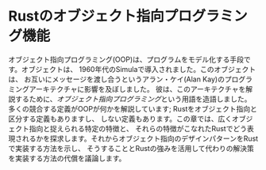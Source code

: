 <!-- # Object-Oriented Programming Features of Rust -->

# Rustのオブジェクト指向プログラミング機能

<!-- Object-oriented programming (OOP) is a way of modeling programs. Objects came -->
<!-- from Simula in the 1960s. Those objects influenced Alan Kay’s programming -->
<!-- architecture in which objects pass messages to each other. He coined the term -->
<!-- *object-oriented programming* in 1967 to describe this architecture. Many -->
<!-- competing definitions describe what OOP is; some definitions would classify -->
<!-- Rust as object oriented, but other definitions would not. In this chapter, -->
<!-- we'll explore certain characteristics that are commonly considered object -->
<!-- oriented and how those characteristics translate to idiomatic Rust. We’ll then -->
<!-- show you how to implement an object-oriented design pattern in Rust and discuss -->
<!-- the trade-offs of doing so versus implementing a solution using some of Rust’s -->
<!-- strengths instead. -->

オブジェクト指向プログラミング(OOP)は、プログラムをモデル化する手段です。オブジェクトは、
1960年代のSimulaで導入されました。このオブジェクトは、
お互いにメッセージを渡し合うというアラン・ケイ(Alan Kay)のプログラミングアーキテクチャに影響を及ぼしました。
彼は、このアーキテクチャを解説するために、*オブジェクト指向プログラミング*という用語を造語しました。
多くの競合する定義がOOPが何かを解説しています; Rustをオブジェクト指向と区分する定義もありますし、
しない定義もあります。この章では、広くオブジェクト指向と捉えられる特定の特徴と、
それらの特徴がこなれたRustでどう表現されるかを探求します。それからオブジェクト指向のデザインパターンをRustで実装する方法を示し、
そうすることとRustの強みを活用して代わりの解決策を実装する方法の代償を議論します。
